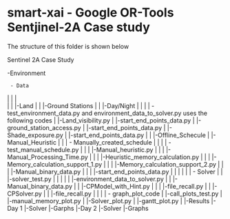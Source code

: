# smart-xai - Google OR-Tools Sentjinel-2A Case study

The structure of this folder is shown below<br/>


Sentinel 2A Case Study<br/>

-Environment

     - Data
|    |    |<br/>
|    |    |-Land
|    |    |-Ground Stations
|    |    |-Day/Night
|    |
|    | - test_environment_data.py and environment_data_to_solver.py uses the following codes
|           |-Land_visibility.py
|               |-start_end_points_data.py
|           |-ground_station_access.py
|               |-start_end_points_data.py
|           |-Shade_exposure.py
|               |-start_end_points_data.py
|
|
|-Offline_Schecule
|    |-Manual_Heuristic
|    |     | - Manually_created_schedule
|    |     |      | - test_manual_schedule.py 
|    |     |              |-Manual_heuristic.py
|    |     |                    |-Manual_Processing_Time.py
|    |     |              |-Heuristic_memory_calculation.py
|    |     |                    |-Memory_calculation_support_1.py
|    |     |                    |-Memory_calculation_support_2.py
|    |     |              |-Manual_binary_data.py
|    |     |                    |-start_end_points_data.py
|    |     |
|    |     | - Solver
     |     |     |-solver_test.py
     |     |         |
     |     |         |-environment_data_to_solver.py
     |     |         |-Manual_binary_data.py
     |     |         |-CPModel_with_Hint.py
     |     |         |    |-file_recall.py
     |     |         |-CPSolver.py
     |     |              |-file_recall.py
     |     |
     |     | - graph_plot_code
     |               |-call_plots_test.py
     |                   |-manual_memory_plot.py
     |                   |-Solver_plot.py
     |                   |-gantt_plot.py
     |
     |-Results
          |-Day 1
              |-Solver
              |-Garphs
          |-Day 2
              |-Solver
              |-Graphs
